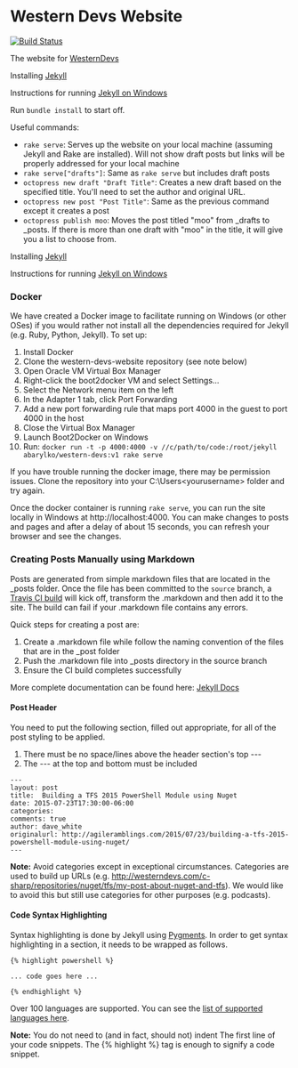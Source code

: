 # Western Devs Website

[![Build Status](https://travis-ci.org/westerndevs/western-devs-website.png)](https://travis-ci.org/westerndevs/western-devs-website)

The website for [WesternDevs](http://www.westerndevs.com)

Installing [Jekyll](http://jekyllrb.com/docs/installation/)

Instructions for running [Jekyll on Windows](http://jekyll-windows.juthilo.com/)

Run `bundle install` to start off.

Useful commands:

* `rake serve`: Serves up the website on your local machine (assuming Jekyll and Rake are installed). Will not show draft posts but links will be properly addressed for your local machine
* `rake serve["drafts"]`: Same as `rake serve` but includes draft posts
* `octopress new draft "Draft Title"`: Creates a new draft based on the specified title. You'll need to set the author and original URL.
* `octopress new post "Post Title"`: Same as the previous command except it creates a post
* `octopress publish moo`: Moves the post titled "moo" from _drafts to _posts. If there is more than one draft with "moo" in the title, it will give you a list to choose from.

Installing [Jekyll](http://jekyllrb.com/docs/installation/)

Instructions for running [Jekyll on Windows](http://jekyll-windows.juthilo.com/)

### Docker

We have created a Docker image to facilitate running on Windows (or other OSes) if you would rather not install all the dependencies required for Jekyll (e.g. Ruby, Python, Jekyll). To set up:

1. Install Docker
2. Clone the western-devs-website repository (see note below)
3. Open Oracle VM Virtual Box Manager
4. Right-click the boot2docker VM and select Settings...
5. Select the Network menu item on the left
6. In the Adapter 1 tab, click Port Forwarding
7. Add a new port forwarding rule that maps port 4000 in the guest to port 4000 in the host
8. Close the Virtual Box Manager
9. Launch Boot2Docker on Windows
10. Run: `docker run -t -p 4000:4000 -v //c/path/to/code:/root/jekyll abarylko/western-devs:v1 rake serve`

If you have trouble running the docker image, there may be permission issues. Clone the repository into your C:\Users\<yourusername> folder and try again.

Once the docker container is running `rake serve`, you can run the site locally in Windows at http://localhost:4000. You can make changes to posts and pages and after a delay of about 15 seconds, you can refresh your browser and see the changes.

### Creating Posts Manually using Markdown

Posts are generated from simple markdown files that are located in the _posts folder. Once the file has been committed to the `source` branch, a [Travis CI build](https://travis-ci.org/westerndevs/western-devs-website/) will kick off, transform the .markdown and then add it to the site. The build can fail if your .markdown file contains any errors.

Quick steps for creating a post are:  
1. Create a .markdown file while follow the naming convention of the files that are in the _post folder
2. Push the .markdown file into _posts directory in the source branch
3. Ensure the CI build completes successfully

More complete documentation can be found here: [Jekyll Docs](http://jekyllrb.com/docs/posts/)

#### Post Header
You need to put the following section, filled out appropriate, for all of the post styling to be applied.

1. There must be no space/lines above the header section's top ---
2. The --- at the top and bottom must be included

```
---
layout: post
title:  Building a TFS 2015 PowerShell Module using Nuget
date: 2015-07-23T17:30:00-06:00
categories:
comments: true
author: dave_white
originalurl: http://agileramblings.com/2015/07/23/building-a-tfs-2015-powershell-module-using-nuget/
---
```

**Note:** Avoid categories except in exceptional circumstances. Categories are used to build up URLs (e.g. http://westerndevs.com/c-sharp/repositories/nuget/tfs/my-post-about-nuget-and-tfs). We would like to avoid this but still use categories for other purposes (e.g. podcasts).


#### Code Syntax Highlighting

Syntax highlighting is done by Jekyll using [Pygments](http://pygments.org). In order to get syntax highlighting in a section, it needs to be wrapped as follows.

```
{% highlight powershell %}

... code goes here ...

{% endhighlight %}
```

Over 100 languages are supported. You can see the [list of supported languages here](http://pygments.org/languages/).

**Note:** You do not need to (and in fact, should not) indent The first line of your code snippets. The {% highlight %} tag is enough to signify a code snippet.
